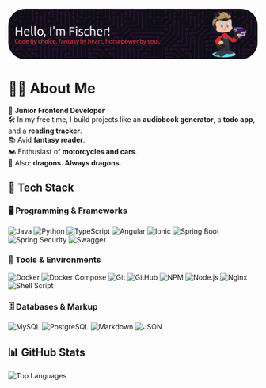 <!-- This banner was created with [Profil Header Generator](https://leviarista.github.io/github-profile-header-generator) -->
<!-- The Octocat used in this banner was created with [myOctocat](https://myoctocat.com) -->
![Header](./github-header-image.png)

# 👩‍💻 About Me
💼 **Junior Frontend Developer**<br>
🛠️ In my free time, I build projects like an **audiobook generator**, a **todo app**, and a **reading tracker**.<br>
📚 Avid **fantasy reader**.<br>
🏍️ Enthusiast of **motorcycles and cars**.<br>
🐉 Also: **dragons. Always dragons.**

## 🧰 Tech Stack
### 🖥️ Programming & Frameworks  
![Java](https://img.shields.io/badge/Java-%23ED8B00?style=for-the-badge&logo=java&logoColor=white) ![Python](https://img.shields.io/badge/Python-FFD43B?style=for-the-badge&logo=python&logoColor=blue) ![TypeScript](https://img.shields.io/badge/TypeScript-007ACC?style=for-the-badge&logo=typescript&logoColor=white) ![Angular](https://img.shields.io/badge/Angular-DD0031?style=for-the-badge&logo=angular&logoColor=white) ![Ionic](https://img.shields.io/badge/Ionic-3880FF?style=for-the-badge&logo=ionic&logoColor=white) ![Spring Boot](https://img.shields.io/badge/Spring_Boot-6DB33F?style=for-the-badge&logo=spring-boot&logoColor=white) ![Spring Security](https://img.shields.io/badge/Spring_Security-6DB33F?style=for-the-badge&logo=spring-security&logoColor=white) ![Swagger](https://img.shields.io/badge/Swagger-85EA2D?style=for-the-badge&logo=swagger&logoColor=white)  
### 🔧 Tools & Environments  
![Docker](https://img.shields.io/badge/Docker-2CA5E0?style=for-the-badge&logo=docker&logoColor=white) ![Docker Compose](https://img.shields.io/badge/Docker_Compose-2496ED?style=for-the-badge&logo=docker&logoColor=white) ![Git](https://img.shields.io/badge/Git-E44C30?style=for-the-badge&logo=git&logoColor=white) ![GitHub](https://img.shields.io/badge/GitHub-100000?style=for-the-badge&logo=github&logoColor=white) ![NPM](https://img.shields.io/badge/npm-CB3837?style=for-the-badge&logo=npm&logoColor=white) ![Node.js](https://img.shields.io/badge/Node.js-339933?style=for-the-badge&logo=nodedotjs&logoColor=white) ![Nginx](https://img.shields.io/badge/Nginx-009639?style=for-the-badge&logo=nginx&logoColor=white) ![Shell Script](https://img.shields.io/badge/Shell_Script-121011?style=for-the-badge&logo=gnu-bash&logoColor=white)  
### 🗄️ Databases & Markup  
![MySQL](https://img.shields.io/badge/MySQL-005C84?style=for-the-badge&logo=mysql&logoColor=white) ![PostgreSQL](https://img.shields.io/badge/PostgreSQL-316192?style=for-the-badge&logo=postgresql&logoColor=white) ![Markdown](https://img.shields.io/badge/Markdown-000000?style=for-the-badge&logo=markdown&logoColor=white) ![JSON](https://img.shields.io/badge/JSON-5E5C5C?style=for-the-badge&logo=json&logoColor=white)

## 📊 GitHub Stats  
![Top Languages](https://github-readme-stats.vercel.app/api/top-langs/?username=Fischer-Jessica&theme=catppuccin_mocha&hide_border=true&include_all_commits=false&count_private=false&layout=compact)  

<!-- The first version of the README was created with [GPRM](https://gprm.itsvg.in) -->
